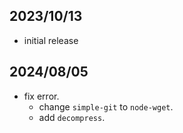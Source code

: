 
## 2023/10/13
- initial release

## 2024/08/05
- fix error.
  - change `simple-git` to `node-wget`.
  - add `decompress`.
